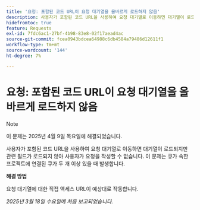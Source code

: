```yaml
---
title: '요청: 포함된 코드 URL이 요청 대기열을 올바르게 로드하지 않음'
description: 사용자가 포함된 코드 URL을 사용하여 요청 대기열로 이동하면 대기열이 로드되지만 관련 필드가 로드되지 않아 사용자가 요청을 작성할 수 없습니다. 이 문제는 큐가 속한 프로젝트에 연결된 큐가 두 개 이상 있을 때 발생합니다
hidefromtoc: true
feature: Requests
exl-id: 7fdc6ac1-27bf-4b98-83e8-02f17aead4ac
source-git-commit: fcea0943bdcea64988c6db4584a79486d12611f1
workflow-type: tm+mt
source-wordcount: '144'
ht-degree: 7%

---
```


# 요청: 포함된 코드 URL이 요청 대기열을 올바르게 로드하지 않음

>[!NOTE]
>
>이 문제는 2025년 4월 9일 목요일에 해결되었습니다.

사용자가 포함된 코드 URL을 사용하여 요청 대기열로 이동하면 대기열이 로드되지만 관련 필드가 로드되지 않아 사용자가 요청을 작성할 수 없습니다. 이 문제는 큐가 속한 프로젝트에 연결된 큐가 두 개 이상 있을 때 발생합니다.

**해결 방법**

요청 대기열에 대한 직접 액세스 URL이 예상대로 작동합니다.

_2025년 3월 18일 수요일에 처음 보고되었습니다._

